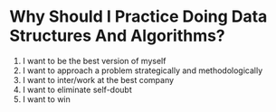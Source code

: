 # Why Should I Practice Doing Data Structures And Algorithms?

1. I want to be the best version of myself
2. I want to approach a problem strategically and methodologically
3. I want to inter/work at the best company
4. I want to eliminate self-doubt
5. I want to win
